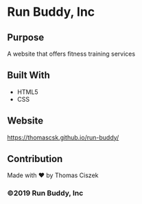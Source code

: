 # Run Buddy, Inc

## Purpose
A website that offers fitness training services

## Built With
* HTML5
* CSS

## Website
https://thomascsk.github.io/run-buddy/

## Contribution
Made with ❤️ by Thomas Ciszek

### ©️2019 Run Buddy, Inc 

